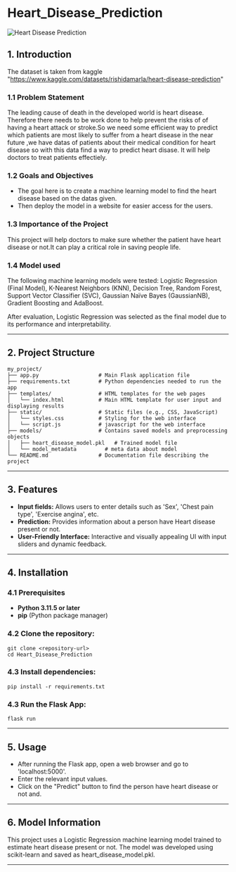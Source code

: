 # Heart_Disease_Prediction
![Heart Disease Prediction](https://github.com/user-attachments/assets/cbdaedd2-eca6-4fc1-a438-2899d99d61c6)

## 1. Introduction

The dataset is taken from kaggle "https://www.kaggle.com/datasets/rishidamarla/heart-disease-prediction"

### 1.1 Problem Statement

The leading cause of death in the developed world is heart disease. Therefore there needs to be work done to help prevent the risks of of having a heart attack or stroke.So we need some efficient way to predict which patients are most likely to suffer from a heart disease in the near future ,we have datas of patients about their medical condition for heart disease so with this data find a way to predict heart disase. It will help doctors to treat patients effectiely.

### 1.2 Goals and Objectives

- The goal here is to create a machine learning model to find the heart disease based on the datas given.
- Then deploy the model in a website for easier access for the users.

### 1.3 Importance of the Project

This project will help doctors to make sure whether the patient have heart disease or not.It can play a critical role in saving people life.
### 1.4 Model used

The following machine learning models were tested:
Logistic Regression (Final Model), K-Nearest Neighbors (KNN), Decision Tree, Random Forest, Support Vector Classifier (SVC), Gaussian Naïve Bayes (GaussianNB), Gradient Boosting and AdaBoost.


After evaluation, Logistic Regression was selected as the final model due to its performance and interpretability.

---
## 2. Project Structure

```
my_project/
├── app.py                   # Main Flask application file
├── requirements.txt         # Python dependencies needed to run the app
├── templates/               # HTML templates for the web pages
│   └── index.html           # Main HTML template for user input and displaying results
├── static/                  # Static files (e.g., CSS, JavaScript)
│   └── styles.css           # Styling for the web interface
│   └── script.js            # javascript for the web interface
├── models/                  # Contains saved models and preprocessing objects
│   ├── heart_disease_model.pkl   # Trained model file
│   └── model_metadata         # meta data about model
└── README.md                # Documentation file describing the project
```

---
## 3. Features
- **Input fields:** Allows users to enter details such as 'Sex', 'Chest pain type', 'Exercise angina', etc.
- **Prediction:** Provides information about a person have Heart disease present or not.
- **User-Friendly Interface:** Interactive and visually appealing UI with input sliders and dynamic feedback.

---

## 4. Installation

### 4.1 Prerequisites

- **Python 3.11.5 or later**
- **pip** (Python package manager)

### 4.2 **Clone the repository:**

    git clone <repository-url>
    cd Heart_Disease_Prediction

### 4.3 **Install dependencies:**

    pip install -r requirements.txt

### 4.3 Run the Flask App:

    flask run

---

## 5. Usage

   - After running the Flask app, open a web browser and go to 'localhost:5000'.
   - Enter the relevant input values.
   - Click on the "Predict" button to find the person have heart disease or not and.

---

## 6. Model Information

This project uses a Logistic Regression machine learning model trained to estimate heart disease present or not. The model was developed using scikit-learn and saved as heart_disease_model.pkl.

--- 
